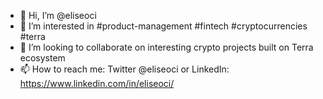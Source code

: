 - 👋 Hi, I’m @eliseoci
- 👀 I’m interested in #product-management #fintech #cryptocurrencies #terra
- 💞️ I’m looking to collaborate on interesting crypto projects built on Terra ecosystem
- 📫 How to reach me: Twitter @eliseoci or LinkedIn: https://www.linkedin.com/in/eliseoci/

<!---
eliseoci/eliseoci is a ✨ special ✨ repository because its `README.md` (this file) appears on your GitHub profile.
You can click the Preview link to take a look at your changes.
--->
